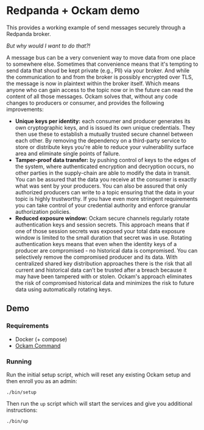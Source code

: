 # Redpanda + Ockam demo

This provides a working example of send messages securely through a Redpanda 
broker.

_But why would I want to do that?!_

A message bus can be a very convenient way to move data from one place to 
somewhere else. Sometimes that convenience means that it's tempting to send 
data that shoud be kept private (e.g., PII) via your broker. And while the 
communication to and from the broker is possibly encrypted over TLS, the 
message is now in plaintext within the broker itself. Which means anyone who
can gain access to the topic now or in the future can read the content of
all those messages. Ockam solves that, without any code changes to producers or 
consumer, and provides the following improvements:

* **Unique keys per identity:** each consumer and producer generates its own 
cryptographic keys, and is issued its own unique credentials. They then use 
these to establish a mutually trusted secure channel between each other. By 
removing the dependency on a third-party service to store or distribute keys 
you're able to reduce your vulnerability surface area and eliminate single 
points of failure.
* **Tamper-proof data transfer:** by pushing control of keys to the edges of the 
system, where authenticated encryption and decryption occurs, no other parties 
in the supply-chain are able to modify the data in transit. You can be assured 
that the data you receive at the consumer is exactly what was sent by your 
producers. You can also be assured that only authorized producers can write to a 
topic ensuring that the data in your topic is highly trustworthy. If you have 
even more stringent requirements you can take control of your credential 
authority and enforce granular authorization policies.
* **Reduced exposure window:** Ockam secure channels regularly rotate 
authentication keys and session secrets. This approach means that if one of 
those session secrets was exposed your total data exposure window is limited to 
the small duration that secret was in use. Rotating authentication keys means 
that even when the identity keys of a producer are compromised - no historical 
data is compromised. You can selectively remove the compromised producer and its 
data. With centralized shared key distribution approaches there is the risk that 
all current and historical data can’t be trusted after a breach because it may 
have been tampered with or stolen. Ockam's approach eliminates the risk of 
compromised historical data and minimizes the risk to future data using 
automatically rotating keys.

## Demo

### Requirements

* Docker (+ compose)
* [Ockam Command](https://docs.ockam.io/#install)

### Running

Run the initial setup script, which will reset any existing Ockam setup and then
enroll you as an admin:

```console
./bin/setup
```

Then run the `up` script which will start the services and give you additional
instructions:

```console
./bin/up
```
